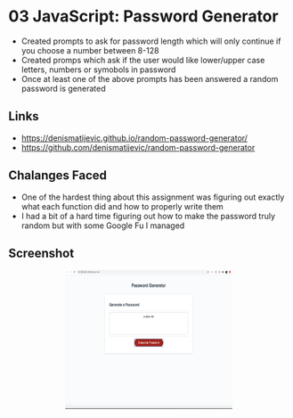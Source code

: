 # 03 JavaScript: Password Generator

* Created prompts to ask for password length which will only continue if you choose a number between 8-128
* Created promps which ask if the user would like lower/upper case letters, numbers or symobols in password
* Once at least one of the above prompts has been answered a random password is generated 

## Links

 * https://denismatijevic.github.io/random-password-generator/
 * https://github.com/denismatijevic/random-password-generator

## Chalanges Faced

* One of the hardest thing about this assignment was figuring out exactly what each function did and how to properly write them
* I had a bit of a hard time figuring out how to make the password truly random but with some Google Fu I managed

## Screenshot 

<p style ="text-align:center;">
<img src="PasswordGenerator.png" width="300" alt= "start" height="250"/>
</p>